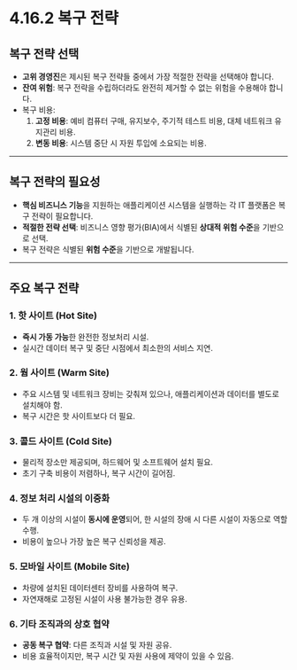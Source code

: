 # 4.16.2 복구 전략

## 복구 전략 선택
- **고위 경영진**은 제시된 복구 전략들 중에서 가장 적절한 전략을 선택해야 합니다.
- **잔여 위험**: 복구 전략을 수립하더라도 완전히 제거할 수 없는 위험을 수용해야 합니다.
- 복구 비용:
  1. **고정 비용**: 예비 컴퓨터 구매, 유지보수, 주기적 테스트 비용, 대체 네트워크 유지관리 비용.
  2. **변동 비용**: 시스템 중단 시 자원 투입에 소요되는 비용.

---

## 복구 전략의 필요성
- **핵심 비즈니스 기능**을 지원하는 애플리케이션 시스템을 실행하는 각 IT 플랫폼은 복구 전략이 필요합니다.
- **적절한 전략 선택**: 비즈니스 영향 평가(BIA)에서 식별된 **상대적 위험 수준**을 기반으로 선택.
- 복구 전략은 식별된 **위험 수준**을 기반으로 개발됩니다.

---

## 주요 복구 전략

### 1. **핫 사이트 (Hot Site)**
- **즉시 가동 가능**한 완전한 정보처리 시설.
- 실시간 데이터 복구 및 중단 시점에서 최소한의 서비스 지연.

### 2. **웜 사이트 (Warm Site)**
- 주요 시스템 및 네트워크 장비는 갖춰져 있으나, 애플리케이션과 데이터를 별도로 설치해야 함.
- 복구 시간은 핫 사이트보다 더 필요.

### 3. **콜드 사이트 (Cold Site)**
- 물리적 장소만 제공되며, 하드웨어 및 소프트웨어 설치 필요.
- 초기 구축 비용이 저렴하나, 복구 시간이 길어짐.

### 4. **정보 처리 시설의 이중화**
- 두 개 이상의 시설이 **동시에 운영**되어, 한 시설의 장애 시 다른 시설이 자동으로 역할 수행.
- 비용이 높으나 가장 높은 복구 신뢰성을 제공.

### 5. **모바일 사이트 (Mobile Site)**
- 차량에 설치된 데이터센터 장비를 사용하여 복구.
- 자연재해로 고정된 시설이 사용 불가능한 경우 유용.

### 6. **기타 조직과의 상호 협약**
- **공동 복구 협약**: 다른 조직과 시설 및 자원 공유.
- 비용 효율적이지만, 복구 시간 및 자원 사용에 제약이 있을 수 있음.
